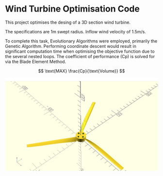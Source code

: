 # Wind Turbine Optimisation Code

This project optimises the desing of a 3D section wind turbine. 

The specifications are 1m swept radius. Inflow wind velocity of 1.5m/s.

To complete this task, Evolutionary Algorithms were employed, primarily the Genetic Algorithm. Performing coordinate descent would result in significant computation time when optimising the objective function due to the several nested loops. The coefficient of performance (Cp) is solved for via the Blade Element Method.

$$ \text{MAX} \frac{Cp}{\text{Volume}} $$

![Lithium Bromide - Water Absorption Cooling Cycle](WindTurbine.JPG)
